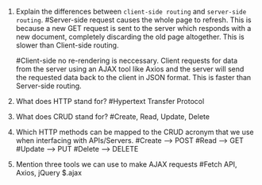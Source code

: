 1.  Explain the differences between `client-side routing` and `server-side routing`.
    #Server-side request causes the whole page to refresh. This is because a new GET request is sent to the server which responds with a new document, completely discarding the old page altogether. This is slower than Client-side routing.

    #Client-side no re-rendering is neccessary. Client requests for data from the server using an AJAX tool like Axios and the server will send the requested data back to the client in JSON format. This is faster than Server-side routing.


1.  What does HTTP stand for?
    #Hypertext Transfer Protocol

1.  What does CRUD stand for?
    #Create, Read, Update, Delete

1.  Which HTTP methods can be mapped to the CRUD acronym that we use when interfacing with APIs/Servers.
    #Create --> POST
    #Read --> GET
    #Update --> PUT
    #Delete --> DELETE

1.  Mention three tools we can use to make AJAX requests
    #Fetch API, Axios, jQuery $.ajax